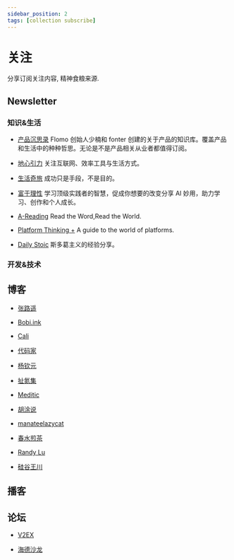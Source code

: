```yaml
---
sidebar_position: 2
tags: [collection subscribe]
---
```


# 关注

分享订阅关注内容, 精神食粮来源.

## Newsletter

### 知识&生活

- [产品沉思录](https://pmthinking.com/) Flomo 创始人少楠和 fonter 创建的关于产品的知识库。覆盖产品和生活中的种种哲思。无论是不是产品相关从业者都值得订阅。

- [地心引力](https://walnut.hedwig.pub/) 关注互联网、效率工具与生活方式。

- [生活奇旅](https://weichen.zhubai.love/) 成功只是手段，不是目的。

- [富于理性](https://havefun.zhubai.love/) 学习顶级实践者的智慧，促成你想要的改变分享 AI 妙用，助力学习、创作和个人成长。

- [A-Reading](https://substack.com/@rizime) Read the Word,Read the World.

- [Platform Thinking +](https://pt.plus/) A guide to the world of platforms.

- [Daily Stoic](https://dailystoic.com/) 斯多葛主义的经验分享。

### 开发&技术

## 博客

- [张路遥](https://zhangluyao.com/)

- [Bobi.ink](https://bobi.ink/)

- [Cali](https://cali.so/)

- [代码家](https://daimajia.com/)

- [杨钦元](http://yangqinyuan.com/)

- [扯氮集](http://weiwuhui.com/)

- [Meditic](https://meditic.com/)

- [胡涂说](https://hutusi.com/)

- [manateelazycat](https://manateelazycat.github.io/index.html)

- [春水煎茶](https://writings.sh/about)

- [Randy Lu](https://lutaonan.com/)

- [硅谷王川](https://chuan.us/)

## 播客

## 论坛

- [V2EX](https://v2ex.com/)

- [海德沙龙](https://headsalon.org/)
